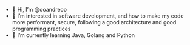 - 👋 Hi, I’m @ooandreoo
- 👀 I’m interested in software development, and how to make my code more performant, secure, following a good architecture and good programming practices
- 🌱 I’m currently learning Java, Golang and Python
